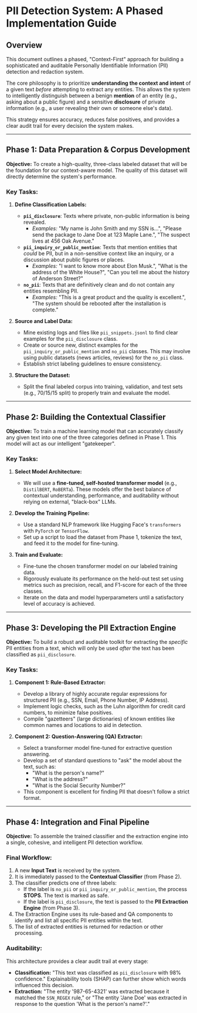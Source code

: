 # PII Detection System: A Phased Implementation Guide

## Overview

This document outlines a phased, "Context-First" approach for building a sophisticated and auditable Personally Identifiable Information (PII) detection and redaction system.

The core philosophy is to prioritize **understanding the context and intent** of a given text *before* attempting to extract any entities. This allows the system to intelligently distinguish between a benign **mention** of an entity (e.g., asking about a public figure) and a sensitive **disclosure** of private information (e.g., a user revealing their own or someone else's data).

This strategy ensures accuracy, reduces false positives, and provides a clear audit trail for every decision the system makes.

---

## Phase 1: Data Preparation & Corpus Development

**Objective:** To create a high-quality, three-class labeled dataset that will be the foundation for our context-aware model. The quality of this dataset will directly determine the system's performance.

### Key Tasks:

1.  **Define Classification Labels:**
    *   **`pii_disclosure`**: Texts where private, non-public information is being revealed.
        *   *Examples:* "My name is John Smith and my SSN is...", "Please send the package to Jane Doe at 123 Maple Lane.", "The suspect lives at 456 Oak Avenue."
    *   **`pii_inquiry_or_public_mention`**: Texts that mention entities that *could* be PII, but in a non-sensitive context like an inquiry, or a discussion about public figures or places.
        *   *Examples:* "I want to know more about Elon Musk.", "What is the address of the White House?", "Can you tell me about the history of Anderson Street?"
    *   **`no_pii`**: Texts that are definitively clean and do not contain any entities resembling PII.
        *   *Examples:* "This is a great product and the quality is excellent.", "The system should be rebooted after the installation is complete."

2.  **Source and Label Data:**
    *   Mine existing logs and files like `pii_snippets.jsonl` to find clear examples for the `pii_disclosure` class.
    *   Create or source new, distinct examples for the `pii_inquiry_or_public_mention` and `no_pii` classes. This may involve using public datasets (news articles, reviews) for the `no_pii` class.
    *   Establish strict labeling guidelines to ensure consistency.

3.  **Structure the Dataset:**
    *   Split the final labeled corpus into training, validation, and test sets (e.g., 70/15/15 split) to properly train and evaluate the model.

---

## Phase 2: Building the Contextual Classifier

**Objective:** To train a machine learning model that can accurately classify any given text into one of the three categories defined in Phase 1. This model will act as our intelligent "gatekeeper".

### Key Tasks:

1.  **Select Model Architecture:**
    *   We will use a **fine-tuned, self-hosted transformer model** (e.g., `DistilBERT`, `RoBERTa`). These models offer the best balance of contextual understanding, performance, and auditability without relying on external, "black-box" LLMs.

2.  **Develop the Training Pipeline:**
    *   Use a standard NLP framework like Hugging Face's `transformers` with `PyTorch` or `TensorFlow`.
    *   Set up a script to load the dataset from Phase 1, tokenize the text, and feed it to the model for fine-tuning.

3.  **Train and Evaluate:**
    *   Fine-tune the chosen transformer model on our labeled training data.
    *   Rigorously evaluate its performance on the held-out test set using metrics such as precision, recall, and F1-score for each of the three classes.
    *   Iterate on the data and model hyperparameters until a satisfactory level of accuracy is achieved.

---

## Phase 3: Developing the PII Extraction Engine

**Objective:** To build a robust and auditable toolkit for extracting the *specific* PII entities from a text, which will only be used *after* the text has been classified as `pii_disclosure`.

### Key Tasks:

1.  **Component 1: Rule-Based Extractor:**
    *   Develop a library of highly accurate regular expressions for structured PII (e.g., SSN, Email, Phone Number, IP Address).
    *   Implement logic checks, such as the Luhn algorithm for credit card numbers, to minimize false positives.
    *   Compile "gazetteers" (large dictionaries) of known entities like common names and locations to aid in detection.

2.  **Component 2: Question-Answering (QA) Extractor:**
    *   Select a transformer model fine-tuned for extractive question answering.
    *   Develop a set of standard questions to "ask" the model about the text, such as:
        *   "What is the person's name?"
        *   "What is the address?"
        *   "What is the Social Security Number?"
    *   This component is excellent for finding PII that doesn't follow a strict format.

---

## Phase 4: Integration and Final Pipeline

**Objective:** To assemble the trained classifier and the extraction engine into a single, cohesive, and intelligent PII detection workflow.

### Final Workflow:

1.  A new **Input Text** is received by the system.
2.  It is immediately passed to the **Contextual Classifier** (from Phase 2).
3.  The classifier predicts one of three labels:
    *   If the label is `no_pii` or `pii_inquiry_or_public_mention`, the process **STOPS**. The text is marked as safe.
    *   If the label is `pii_disclosure`, the text is passed to the **PII Extraction Engine** (from Phase 3).
4.  The Extraction Engine uses its rule-based and QA components to identify and list all specific PII entities within the text.
5.  The list of extracted entities is returned for redaction or other processing.

### Auditability:

This architecture provides a clear audit trail at every stage:
*   **Classification:** "This text was classified as `pii_disclosure` with 98% confidence." Explainability tools (SHAP) can further show which words influenced this decision.
*   **Extraction:** "The entity '987-65-4321' was extracted because it matched the `SSN_REGEX` rule," or "The entity 'Jane Doe' was extracted in response to the question 'What is the person's name?'."
